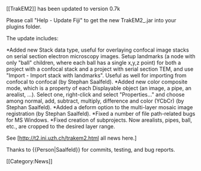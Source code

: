 [[TrakEM2]] has been updated to version 0.7k

Please call "Help - Update Fiji" to get the new TrakEM2_.jar into your plugins folder.

The update includes:

*Added new Stack data type, useful for overlaying confocal image stacks on serial section electron microscopy images. Setup landmarks (a node with only "ball" children, where each ball has a single x,y,z point) for both a project with a confocal stack and a project with serial section TEM, and use "Import - Import stack with landmarks". Useful as well for importing from confocal to confocal (by Stephan Saalfeld).
*Added new color composite mode, which is a property of each Displayable object (an image, a pipe, an arealist, ...). Select one, right-click and select "Properties..." and choose among normal, add, subtract, multiply, difference and color (YCbCr) (by Stephan Saalfeld).
*Added a deform option to the multi-layer mosaic image registration (by Stephan Saalfeld).
*Fixed a number of file path-related bugs for MS Windows.
*Fixed creation of subprojects. Now arealists, pipes, ball, etc., are cropped to the desired layer range.

See [http://t2.ini.uzh.ch/trakem2.html all news here.]


Thanks to {{Person|Saalfeld}} for commits, testing, and bug reports.

[[Category:News]]
